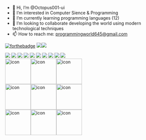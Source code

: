 - 👋 Hi, I’m @Octopus001-ui
- 👀 I’m interested in Computer Sience & Programming
- 🌱 I’m currently learning programming languages (12)
- 💞️ I’m looking to collaborate developing the world using modern technological techniques
- 📫 How to reach me: programmingworld645@gmail.com
  
<!---
Octopus001-ui/Octopus001-ui is a ✨ special ✨ repository because its `README.md` (this file) appears on your GitHub profile.
You can click the Preview link to take a look at your changes.
--->

[![forthebadge](https://forthebadge.com/images/featured/featured-made-with-crayons.svg)](https://forthebadge.com)
<img src="https://img.shields.io/badge/C-00599C?style=for-the-badge&logo=c&logoColor=white" /><img src="https://img.shields.io/badge/C%2B%2B-00599C?style=for-the-badge&logo=c%2B%2B&logoColor=white" />

<img src="https://img.shields.io/badge/CSS3-1572B6?style=for-the-badge&logo=css3&logoColor=white" />
<img src="https://img.shields.io/badge/HTML5-E34F26?style=for-the-badge&logo=html5&logoColor=white" />
<img src="https://img.shields.io/badge/JavaScript-323330?style=for-the-badge&logo=javascript&logoColor=F7DF1E" />
<img src="https://img.shields.io/badge/json-5E5C5C?style=for-the-badge&logo=json&logoColor=white" />
<img src="https://img.shields.io/badge/Numpy-777BB4?style=for-the-badge&logo=numpy&logoColor=white" />
<img src="https://img.shields.io/badge/Pandas-2C2D72?style=for-the-badge&logo=pandas&logoColor=white" />
<img src="https://img.shields.io/badge/PHP-777BB4?style=for-the-badge&logo=php&logoColor=white" />
<img src="https://img.shields.io/badge/Python-FFD43B?style=for-the-badge&logo=python&logoColor=blue" />
<img src="https://img.shields.io/badge/Ruby-CC342D?style=for-the-badge&logo=ruby&logoColor=white" />
<img src="https://img.shields.io/badge/Rust-black?style=for-the-badge&logo=rust&logoColor=#E57324" />

<div style="display: flex; align-items: flex-start;"><img src="https://techstack-generator.vercel.app/js-icon.svg" alt="icon" width="83" height="83" /><img src="https://techstack-generator.vercel.app/cpp-icon.svg" alt="icon" width="83" height="83" /><img src="https://techstack-generator.vercel.app/csharp-icon.svg" alt="icon" width="83" height="83" /></div><div style="display: flex; align-items: flex-start;"><img src="https://techstack-generator.vercel.app/react-icon.svg" alt="icon" width="83" height="83" /><img src="https://techstack-generator.vercel.app/python-icon.svg" alt="icon" width="83" height="83" /><img src="https://techstack-generator.vercel.app/mysql-icon.svg" alt="icon" width="83" height="83" /></div><div style="display: flex; align-items: flex-start;"><img src="https://techstack-generator.vercel.app/java-icon.svg" alt="icon" width="83" height="83" /><img src="https://techstack-generator.vercel.app/github-icon.svg" alt="icon" width="83" height="83" /><img src="https://techstack-generator.vercel.app/raspberrypi-icon.svg" alt="icon" width="83" height="83" /></div>

